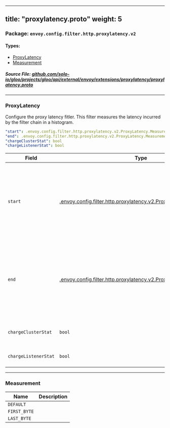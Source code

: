
---
title: "proxylatency.proto"
weight: 5
---

<!-- Code generated by solo-kit. DO NOT EDIT. -->


### Package: `envoy.config.filter.http.proxylatency.v2` 
#### Types:


- [ProxyLatency](#proxylatency)
- [Measurement](#measurement)
  



##### Source File: [github.com/solo-io/gloo/projects/gloo/api/external/envoy/extensions/proxylatency/proxylatency.proto](https://github.com/solo-io/gloo/blob/master/projects/gloo/api/external/envoy/extensions/proxylatency/proxylatency.proto)





---
### ProxyLatency

 
Configure the proxy latency fitler. This filter measures the latency
incurred by the filter chain in a histogram.

```yaml
"start": .envoy.config.filter.http.proxylatency.v2.ProxyLatency.Measurement
"end": .envoy.config.filter.http.proxylatency.v2.ProxyLatency.Measurement
"chargeClusterStat": bool
"chargeListenerStat": bool

```

| Field | Type | Description | Default |
| ----- | ---- | ----------- |----------- | 
| `start` | [.envoy.config.filter.http.proxylatency.v2.ProxyLatency.Measurement](../proxylatency.proto.sk/#measurement) | When to start measuring - the time of the last byte received, or the first one. if not specified, defaults to last byte. |  |
| `end` | [.envoy.config.filter.http.proxylatency.v2.ProxyLatency.Measurement](../proxylatency.proto.sk/#measurement) | When to end measuring - the time of the last byte received, or the first one. if not specified, defaults to first byte. |  |
| `chargeClusterStat` | `bool` | Charge a stat per upstream cluster. |  |
| `chargeListenerStat` | `bool` | Charge a stat per listener. |  |




---
### Measurement



| Name | Description |
| ----- | ----------- | 
| `DEFAULT` |  |
| `FIRST_BYTE` |  |
| `LAST_BYTE` |  |





<!-- Start of HubSpot Embed Code -->
<script type="text/javascript" id="hs-script-loader" async defer src="//js.hs-scripts.com/5130874.js"></script>
<!-- End of HubSpot Embed Code -->
